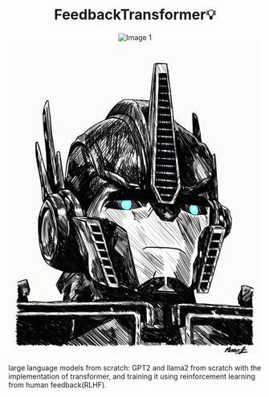 <h1 align="center">FeedbackTransformer💡</h1>

<div style="text-align: center;">
    <img src="https://github.com/Esmail-ibraheem/FeedbackTransformer/blob/main/llama2.jpg" alt="Image 1">
    <img src="https://github.com/Esmail-ibraheem/Transformer-model/blob/main/transformer.jpg" alt="Image 2">
</div>

large language models from scratch: GPT2 and llama2 from scratch with the implementation of transformer, and training it using reinforcement learning from human feedback(RLHF).
